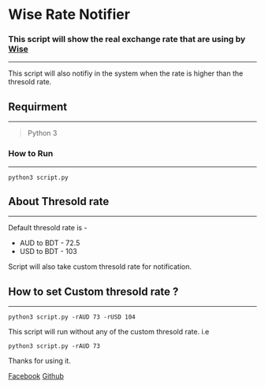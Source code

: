 # Wise Rate Notifier

### This script will show the real exchange rate that are using by [Wise](https://www.wise.com)
---

This script will also notifiy in the system when the rate is higher than the thresold rate. 

## Requirment
---
>Python 3

### How to Run
---
```python3 script.py```

## About Thresold rate
---
Default thresold rate is -
* AUD to BDT - 72.5
* USD to BDT - 103

Script will also take custom thresold rate for notification. 

## How to set Custom thresold rate ?
---

```python3 script.py -rAUD 73 -rUSD 104```

This script will run without any of the custom thresold rate. i.e

```python3 script.py -rAUD 73```


Thanks for using it. 

[Facebook](https://www.facebook.com/sakib.ahmed03)
[Github](https://github.com/sakibahmed872)